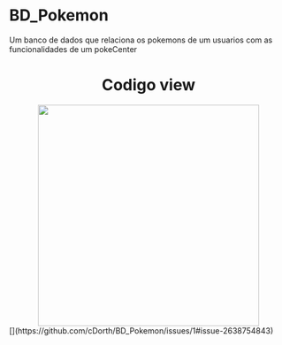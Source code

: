 # BD_Pokemon
Um banco de dados que relaciona os pokemons de um usuarios com as funcionalidades de um pokeCenter
<div align="center">
<h1>Codigo view</h1>
<img src="[![VIEW](https://github.com/user-attachments/assets/9fd096bd-ebda-4fe3-8798-1e61113ec6cf)](https://github.com/cDorth/BD_Pokemon/issues/1#issue-2638754843)" width="400px"/>
</div>
[](https://github.com/cDorth/BD_Pokemon/issues/1#issue-2638754843)
